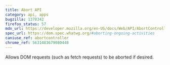 ```yaml
---
title: Abort API
category: api, apps
bugzilla: 1378342
firefox_status: 57
mdn_url: https://developer.mozilla.org/en-US/docs/Web/API/AbortController
spec_url: https://dom.spec.whatwg.org/#aborting-ongoing-activities
caniuse_ref: abortcontroller
chrome_ref: 5631483679080448
---
```


Allows DOM requests (such as fetch requests) to be aborted if desired.
